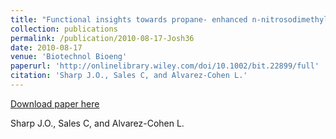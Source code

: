 ```yaml
---
title: "Functional insights towards propane- enhanced n-nitrosodimethylamine removal by two actinomycetes"
collection: publications
permalink: /publication/2010-08-17-Josh36
date: 2010-08-17
venue: 'Biotechnol Bioeng'
paperurl: 'http://onlinelibrary.wiley.com/doi/10.1002/bit.22899/full'
citation: 'Sharp J.O., Sales C, and Alvarez-Cohen L.'
---
```


<a href='http://onlinelibrary.wiley.com/doi/10.1002/bit.22899/full'>Download paper here</a>

 Sharp J.O., Sales C, and Alvarez-Cohen L.
